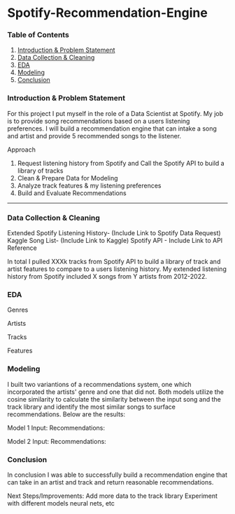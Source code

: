 # Spotify-Recommendation-Engine

### Table of Contents
1) [Introduction & Problem Statement](#introduction-&-problem-statement)
2) [Data Collection & Cleaning](#data-collection-&-cleaning)
3) [EDA](#EDA)
4) [Modeling](#Modeling)
5) [Conclusion](#Conclusion)


### Introduction & Problem Statement 
For this project I put myself in the role of a Data Scientist at Spotify. My job is to provide song recommendations based on a users listening preferences. I will build a recommendation engine that can intake a song and artist and provide 5 recommended songs to the listener.

Approach
1. Request listening history from Spotify and Call the Spotify API to build a library of tracks 
2. Clean & Prepare Data for Modeling
3. Analyze track features & my listening preferences  
4. Build and Evaluate Recommendations
---

### Data Collection & Cleaning
Extended Spotify Listening History- (Include Link to Spotify Data Request)
Kaggle Song List- (Include Link to Kaggle)
Spotify API - Include Link to API Reference

In total I pulled XXXk tracks from Spotify API to build a library of track and artist features to compare to a users listening history. My extended listening history from Spotify included X songs from Y artists from 2012-2022.

### EDA
Genres

Artists

Tracks

Features


### Modeling
I built two variantions of a recommendations system, one which incorporated the artists' genre and one that did not. Both models utilize the cosine similarity to calculate the similarity between the input song and the track library and identify the most similar songs to surface recommendations. Below are the results:

Model 1
Input:
Recommendations:

Model 2
Input:
Recommendations:

### Conclusion
In conclusion I was able to successfully build a recommendation engine that can take in an artist and track and return reasonable recommendations.

Next Steps/Improvements:
Add more data to the track library
Experiment with different models neural nets, etc

